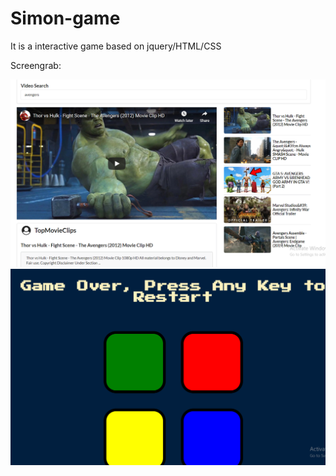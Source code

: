 # Simon-game

It is a interactive game based on jquery/HTML/CSS

Screengrab:

![Capture1.PNG](ss/Capture1.PNG)
![Capture2.PNG](ss/Capture2.PNG)

